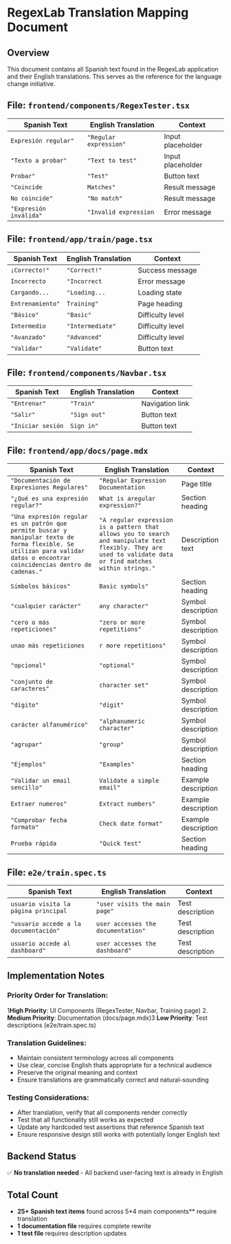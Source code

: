 # RegexLab Translation Mapping Document

## Overview
This document contains all Spanish text found in the RegexLab application and their English translations. This serves as the reference for the language change initiative.

## File: `frontend/components/RegexTester.tsx`

| Spanish Text | English Translation | Context |
|--------------|-------------------|---------|
| `Expresión regular"` | `"Regular expression"` | Input placeholder |
| `"Texto a probar"` | `"Text to test"` | Input placeholder |
| `Probar"` | `"Test"` | Button text |
| `"Coincide` | `Matches"` | Result message |
| `No coincide"` | `"No match"` | Result message |
| `"Expresión inválida"` | `"Invalid expression` | Error message |

## File: `frontend/app/train/page.tsx`

| Spanish Text | English Translation | Context |
|--------------|-------------------|---------|
| `¡Correcto!"` | `"Correct!"` | Success message |
| `Incorrecto` | `"Incorrect`| Error message |
| `Cargando...` | `"Loading...`| Loading state |
| `Entrenamiento"` | `Training"` | Page heading |
| `"Básico"` | `"Basic"` | Difficulty level |
| `Intermedio` | `"Intermediate"` | Difficulty level |
| `"Avanzado"` | `"Advanced"` | Difficulty level |
| `"Validar"` | `"Validate"` | Button text |

## File: `frontend/components/Navbar.tsx`

| Spanish Text | English Translation | Context |
|--------------|-------------------|---------|
| `"Entrenar"` | `"Train"` | Navigation link |
| `"Salir"` | `"Sign out"` | Button text |
| `"Iniciar sesión` | `Sign in"` | Button text |

## File: `frontend/app/docs/page.mdx`

| Spanish Text | English Translation | Context |
|--------------|-------------------|---------|
| `"Documentación de Expresiones Regulares"` | `"Regular Expression Documentation` | Page title |
| `"¿Qué es una expresión regular?"` | `What is aregular expression?"` | Section heading |
| `"Una expresión regular es un patrón que permite buscar y manipular texto de forma flexible. Se utilizan para validar datos o encontrar coincidencias dentro de cadenas."` | `"A regular expression is a pattern that allows you to search and manipulate text flexibly. They are used to validate data or find matches within strings."` | Description text |
| `Símbolos básicos"` | `Basic symbols"` | Section heading |
| `"cualquier carácter"` | `any character"` | Symbol description |
| `"cero o más repeticiones"` | `"zero or more repetitions"` | Symbol description |
| `unao más repeticiones` | `r more repetitions"` | Symbol description |
| `"opcional"` | `"optional"` | Symbol description |
| `"conjunto de caracteres"` | `character set"` | Symbol description |
| `"dígito"` | `"digit"` | Symbol description |
| `carácter alfanumérico"` | `"alphanumeric character"` | Symbol description |
| `"agrupar"` | `"group"` | Symbol description |
| `"Ejemplos"` | `"Examples"` | Section heading |
| `"Validar un email sencillo"` | `Validate a simple email"` | Example description |
| `Extraer numeros"` | `Extract numbers"` | Example description |
| `"Comprobar fecha formato"` | `Check date format"` | Example description |
| `Prueba rápida` | `"Quick test"` | Section heading |

## File: `e2e/train.spec.ts`

| Spanish Text | English Translation | Context |
|--------------|-------------------|---------|
| `usuario visita la página principal` | `"user visits the main page"` | Test description |
| `"usuario accede a la documentación"` | `user accesses the documentation"` | Test description |
| `usuario accede al dashboard"` | `user accesses the dashboard"` | Test description |

## Implementation Notes

### Priority Order for Translation:
1**High Priority**: UI Components (RegexTester, Navbar, Training page)
2. **Medium Priority**: Documentation (docs/page.mdx)3 **Low Priority**: Test descriptions (e2e/train.spec.ts)

### Translation Guidelines:
- Maintain consistent terminology across all components
- Use clear, concise English thats appropriate for a technical audience
- Preserve the original meaning and context
- Ensure translations are grammatically correct and natural-sounding

### Testing Considerations:
- After translation, verify that all components render correctly
- Test that all functionality still works as expected
- Update any hardcoded test assertions that reference Spanish text
- Ensure responsive design still works with potentially longer English text

## Backend Status
✅ **No translation needed** - All backend user-facing text is already in English

## Total Count
- **25+ Spanish text items** found across 5*4 main components** require translation
- **1 documentation file** requires complete rewrite
- **1 test file** requires description updates 